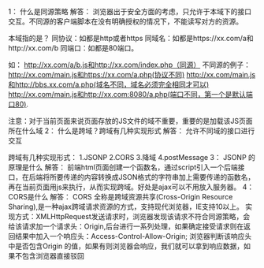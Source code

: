 1： 什么是同源策略
解答：
浏览器出于安全方面的考虑，只允许于本域下的接口交互。不同源的客户端脚本在没有明确授权的情况下，不能读写对方的资源。

本域指的是？
同协议：如都是http或者https
同域名：如都是https://xx.com/a和http://xx.com/b
同端口：如都是80端口。

如：
http://xx.com/a/b.js和http://xx.com/index.php（同源）
不同源的例子：
http://xx.com/main.js和https://xx.com/a.php(协议不同)
http://xx.com/main.js和http://bbs.xx.com/a.php(域名不同，域名必须完全相同才可以)
http://xx.com/main.js和http://xx.com:8080/a.php(端口不同，第一个是默认端口80).

注意：对于当前页面来说页面存放的JS文件的域不重要，重要的是加载该JS页面所在什么域
2： 什么是跨域？跨域有几种实现形式
解答：
允许不同域的接口进行交互

跨域有几种实现形式：
1.JSONP
2.CORS
3.降域
4.postMessage
3： JSONP 的原理是什么
解答：
前端html页面创建一个函数名，通过script引入一个后端接口，在后端将所要传递的内容转换成JSON格式的字符串加上需要传递的函数名，再在当前页面用js来执行，从而实现跨域。好处是ajax可以不用放入服务器。
4： CORS是什么
解答：
CORS    全称是跨域资源共享(Cross-Origin Resource Sharing),是一种ajax跨域请求资源的方式，支持现代浏览器，IE支持10以上。
实现方式：XMLHttpRequest发送请求时，浏览器发现该请求不符合同源策略，会给该请求加一个请求头：Origin,后台进行一系列处理，如果确定接受请求则在返回结果中加入一个响应头：Access-Control-Allow-Origin;
浏览器判断该响应头中是否包含Origin 的值，如果有则浏览器会响应，我们就可以拿到响应数据，如果不包含浏览器直接驳回